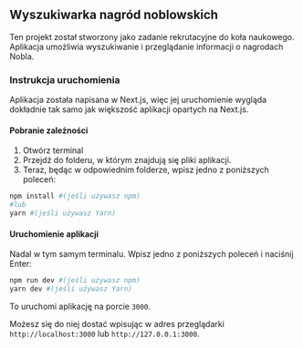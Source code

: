 ## Wyszukiwarka nagród noblowskich

Ten projekt został stworzony jako zadanie rekrutacyjne do koła naukowego. Aplikacja umożliwia wyszukiwanie i przeglądanie informacji o nagrodach Nobla.

### Instrukcja uruchomienia

Aplikacja została napisana w Next.js, więc jej uruchomienie wygląda dokładnie tak samo jak większość aplikacji opartych
na Next.js.

#### Pobranie zaleźności

1. Otwórz terminal
2. Przejdź do folderu, w którym znajdują się pliki aplikacji.
3. Teraz, będąc w odpowiednim folderze, wpisz jedno z poniższych poleceń:

```bash
npm install #(jeśli używasz npm)
#lub
yarn #(jeśli używasz Yarn)
```

#### Uruchomienie aplikacji

Nadal w tym samym terminalu.
Wpisz jedno z poniższych poleceń i naciśnij Enter:

```bash
npm run dev #(jeśli używasz npm)
yarn dev #(jeśli używasz Yarn)
```

To uruchomi aplikację na porcie `3000`.

Możesz się do niej dostać wpisując w adres przeglądarki
``http://localhost:3000`` lub ``http://127.0.0.1:3000``.

